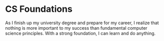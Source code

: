 # CS Foundations
As I finish up my university degree and prepare for my career, I realize that nothing is more important to my success than fundamental computer science principles. With a strong foundation, I can learn and do anything.